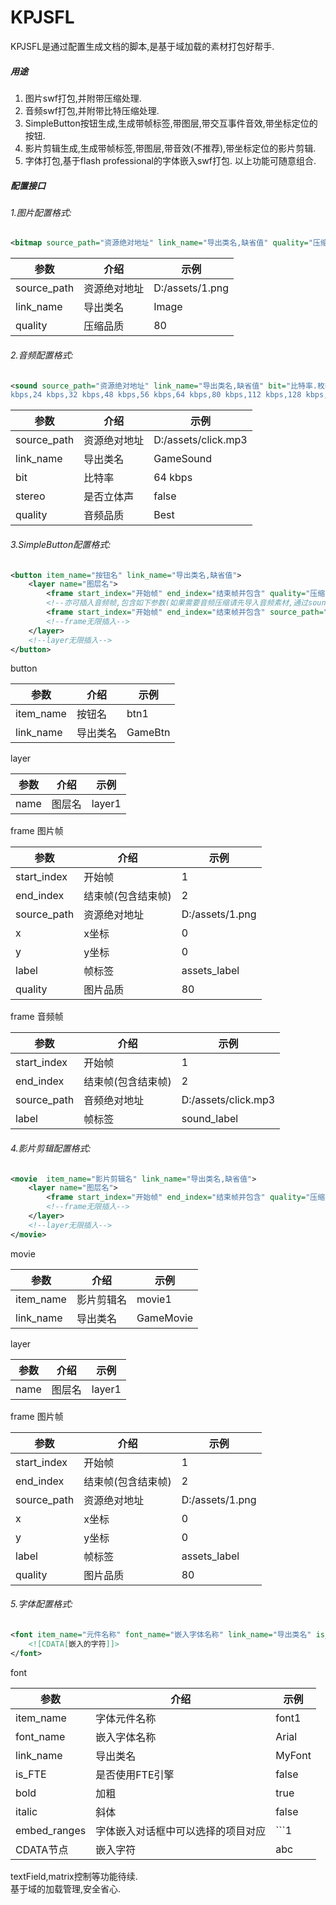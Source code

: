 # KPJSFL
  KPJSFL是通过配置生成文档的脚本,是基于域加载的素材打包好帮手.
##### 用途
1. 图片swf打包,并附带压缩处理. 
2. 音频swf打包,并附带比特压缩处理. 
3. SimpleButton按钮生成,生成带帧标签,带图层,带交互事件音效,带坐标定位的按钮. 
4. 影片剪辑生成,生成带帧标签,带图层,带音效(不推荐),带坐标定位的影片剪辑.
5. 字体打包,基于flash professional的字体嵌入swf打包.
以上功能可随意组合.


##### 配置接口
###### 1.图片配置格式:
```xml
<bitmap source_path="资源绝对地址" link_name="导出类名,缺省值" quality="压缩品质,缺省值"/>
```

参数|介绍|示例
---|---|---
source_path|资源绝对地址|D:/assets/1.png
link_name|导出类名|Image
quality|压缩品质|80

###### 2.音频配置格式:
```xml
<sound source_path="资源绝对地址" link_name="导出类名,缺省值" bit="比特率.枚举值:(8 kbps,16 kbps,20
kbps,24 kbps,32 kbps,48 kbps,56 kbps,64 kbps,80 kbps,112 kbps,128 kbps,160 kbps)" stereo="是否是立体声(true),单声道(false)" quality="压缩品质.枚举值(Fast,Medium,Best)"/>
```

参数|介绍|示例
---|---|---
source_path|资源绝对地址|D:/assets/click.mp3
link_name|导出类名|GameSound
bit|比特率|64 kbps
stereo|是否立体声|false
quality|音频品质|Best


###### 3.SimpleButton配置格式:
```xml
<button item_name="按钮名" link_name="导出类名,缺省值">
    <layer name="图层名">
		<frame start_index="开始帧" end_index="结束帧并包含" quality="压缩品质,缺省值" label="帧标签,缺省值" source_path="资源绝对地址,缺省则空帧" x="坐标x" y="坐标y"/>
		<!--亦可插入音频帧,包含如下参数(如果需要音频压缩请先导入音频素材,通过sound标签-->
		<frame start_index="开始帧" end_index="结束帧并包含" source_path="音频资源绝对地址" label="帧标签,缺省值"/>
		<!--frame无限插入-->
	</layer>
	<!--layer无限插入-->
</button>
```
button

参数|介绍|示例
---|---|---
item_name|按钮名|btn1
link_name|导出类名|GameBtn

layer

参数|介绍|示例
---|---|---
name|图层名|layer1

frame 图片帧

参数|介绍|示例
---|---|---
start_index|开始帧|1
end_index|结束帧(包含结束帧)|2
source_path|资源绝对地址|D:/assets/1.png
x|x坐标|0
y|y坐标|0
label|帧标签|assets_label
quality|图片品质|80

frame 音频帧

参数|介绍|示例
---|---|---
start_index|开始帧|1
end_index|结束帧(包含结束帧)|2
source_path|音频绝对地址|D:/assets/click.mp3
label|帧标签|sound_label




###### 4.影片剪辑配置格式:
```xml
<movie  item_name="影片剪辑名" link_name="导出类名,缺省值">
	<layer name="图层名">
        <frame start_index="开始帧" end_index="结束帧并包含" quality="压缩品质,缺省值" label="帧标签,缺省值" source_path="资源绝对地址,缺省则空白关键帧" x="坐标x" y="坐标y"/>
        <!--frame无限插入-->
    </layer>
    <!--layer无限插入-->
</movie>
```

movie

参数|介绍|示例
---|---|---
item_name|影片剪辑名|movie1
link_name|导出类名|GameMovie

layer

参数|介绍|示例
---|---|---
name|图层名|layer1

frame 图片帧

参数|介绍|示例
---|---|---
start_index|开始帧|1
end_index|结束帧(包含结束帧)|2
source_path|资源绝对地址|D:/assets/1.png
x|x坐标|0
y|y坐标|0
label|帧标签|assets_label
quality|图片品质|80


###### 5.字体配置格式:
```xml
<font item_name="元件名称" font_name="嵌入字体名称" link_name="导出类名" is_FTE="是否使用FTE引擎" bold="加粗(true,false)" italic="斜体(true,false)" embed_ranges="字体嵌入对话框中可以选择的项目对应 like 1|3|5">
    <![CDATA[嵌入的字符]]>
</font>
```

font 

参数|介绍|示例
---|---|---
item_name|字体元件名称|font1
font_name|嵌入字体名称|Arial
link_name|导出类名|MyFont
is_FTE|是否使用FTE引擎|false
bold|加粗|true
italic|斜体|false
embed_ranges|字体嵌入对话框中可以选择的项目对应| ```1|2|3```
CDATA节点|嵌入字符|abc

textField,matrix控制等功能待续. <br>
基于域的加载管理,安全省心.




